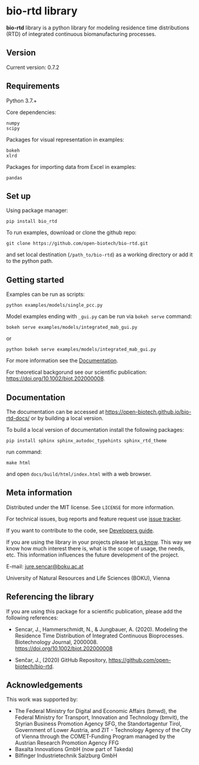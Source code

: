 # bio-rtd library
**bio-rtd** library is a python library for modeling
residence time distributions (RTD)
of integrated continuous biomanufacturing processes.

## Version
Current version: 0.7.2

## Requirements

Python 3.7.+

Core dependencies:

    numpy
    scipy

Packages for visual representation in examples:

    bokeh
    xlrd

Packages for importing data from Excel in examples:

    pandas

## Set up

Using package manager:

    pip install bio_rtd

To run examples, download or clone the github repo:

    git clone https://github.com/open-biotech/bio-rtd.git

and set local destination (`/path_to/bio-rtd`) as a working directory
or add it to the python path.


## Getting started

Examples can be run as scripts:

    python examples/models/single_pcc.py

Model examples ending with `_gui.py`
can be run via `bokeh serve` command:

    bokeh serve examples/models/integrated_mab_gui.py
    
or
    
    python bokeh serve examples/models/integrated_mab_gui.py

For more information see the [Documentation](https://open-biotech.github.io/bio-rtd-docs/).

For theoretical backgorund see our scientific publication: https://doi.org/10.1002/biot.202000008.

## Documentation

The documentation can be accessed at https://open-biotech.github.io/bio-rtd-docs/ or by building a local version.

To build a local version of documentation install the following packages:

    pip install sphinx sphinx_autodoc_typehints sphinx_rtd_theme

run command:

    make html

and open `docs/build/html/index.html` with a web browser.


## Meta information

Distributed under the MIT license. See ``LICENSE`` for more information.

For technical issues, bug reports and feature request use
[issue tracker](https://github.com/open-biotech/bio-rtd/issues).

If you want to contribute to the code, see
[Developers guide](https://open-biotech.github.io/bio-rtd-docs/user_guide/development.html).

If you are using the library in your projects please let 
[us know](mailto:jure.sencar@boku.ac.at).
This way we know how much interest there is, what is the scope of usage,
the needs, etc. This information influences the future development of the project.


E-mail: [jure.sencar@boku.ac.at](mailto:jure.sencar@boku.ac.at)

University of Natural Resources and Life Sciences (BOKU), Vienna

## Referencing the library

 If you are using this package for a scientific publication,
 please add the following references:

* Sencar, J., Hammerschmidt, N., & Jungbauer, A. (2020).
Modeling the Residence Time Distribution of Integrated Continuous Bioprocesses.
Biotechnology Journal, 2000008. https://doi.org/10.1002/biot.202000008

* Senčar, J., (2020) GitHub Repository,
   https://github.com/open-biotech/bio-rtd.

## Acknowledgements
This work was supported by:

- The Federal Ministry for Digital and
  Economic Affairs (bmwd), the Federal Ministry for Transport,
  Innovation and Technology (bmvit),
  the Styrian Business Promotion Agency SFG,
  the Standortagentur Tirol,
  Government of Lower Austria,
  and ZIT - Technology Agency of the City of Vienna
  through the COMET-Funding Program managed
  by the Austrian Research Promotion Agency FFG
- Baxalta Innovations GmbH (now part of Takeda)
- Bilfinger Industrietechnik Salzburg GmbH
